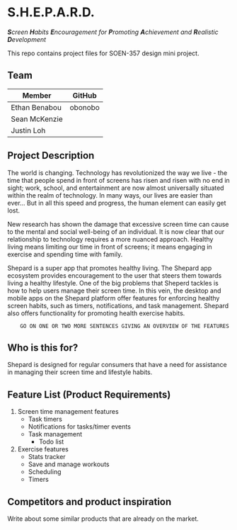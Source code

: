 # S.H.E.P.A.R.D.

<p>
    <em>
        <strong>S</strong>creen
        <strong>H</strong>abits
        <strong>E</strong>ncouragement
        for
        <strong>P</strong>romoting
        <strong>A</strong>chievement
        and
        <strong>R</strong>ealistic
        <strong>D</strong>evelopment
    </em>
</p>

This repo contains project files for SOEN-357 design mini project.

## Team

| Member | GitHub |
| ---- | ------ |
| Ethan Benabou | obonobo |
| Sean McKenzie | |
| Justin Loh | |

## Project Description

The world is changing. Technology has revolutionized the way we live - the time
that people spend in front of screens has risen and risen with no end in sight;
work, school, and entertainment are now almost universally situated within the
realm of technology. In many ways, our lives are easier than ever... But in all
this speed and progress, the human element can easily get lost.

New research has shown the damage that excessive screen time can cause to the
mental and social well-being of an individual. It is now clear that our
relationship to technology requires a more nuanced approach. Healthy living
means limiting our time in front of screens; it means engaging in exercise and
spending time with family.

Shepard is a super app that promotes healthy living. The Shepard app ecosystem
provides encouragement to the user that steers them towards living a healthy
lifestyle. One of the big problems that Sheperd tackles is how to help users
manage their screen time. In this vein, the desktop and mobile apps on the
Shepard platform offer features for enforcing healthy screen habits, such as
timers, notifications, and task management. Shepard also offers functionality
for promoting health exercise habits.

        GO ON ONE OR TWO MORE SENTENCES GIVING AN OVERVIEW OF THE FEATURES



## Who is this for?

Shepard is designed for regular consumers that have a need for assistance in
managing their screen time and lifestyle habits.

## Feature List (Product Requirements)

1. Screen time management features
    - Task timers
    - Notifications for tasks/timer events
    - Task management
        - Todo list
2. Exercise features
    - Stats tracker
    - Save and manage workouts
    - Scheduling
    - Timers

## Competitors and product inspiration

Write about some similar products that are already on the market.
